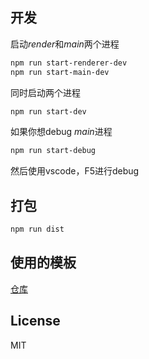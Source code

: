 ## 开发

启动*render*和*main*两个进程

```bash
npm run start-renderer-dev
npm run start-main-dev
```

同时启动两个进程

```bash
npm run start-dev
```

如果你想debug *main*进程
```bash
npm run start-debug
```
然后使用vscode，F5进行debug

## 打包

```bash
npm run dist
```

## 使用的模板
[仓库](https://github.com/Robinfr/electron-react-typescript)

## License
MIT

